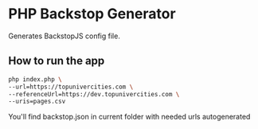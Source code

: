 # PHP Backstop Generator

Generates BackstopJS config file.

## How to run the app

```sh
php index.php \
--url=https://topunivercities.com \
--referenceUrl=https://dev.topunivercities.com \
--uris=pages.csv
```

You'll find backstop.json in current folder with needed urls autogenerated
